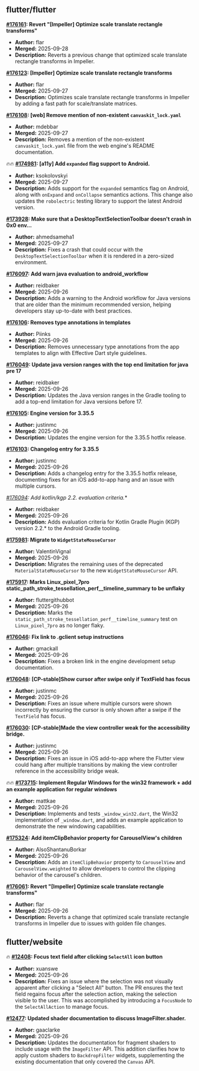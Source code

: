 ## flutter/flutter

**[#176161](https://github.com/flutter/flutter/pull/176161): Revert "[Impeller] Optimize scale translate rectangle transforms"**
  - **Author:** flar
  - **Merged:** 2025-09-28
  - **Description:** Reverts a previous change that optimized scale translate rectangle transforms in Impeller.

**[#176123](https://github.com/flutter/flutter/pull/176123): [Impeller] Optimize scale translate rectangle transforms**
  - **Author:** flar
  - **Merged:** 2025-09-27
  - **Description:** Optimizes scale translate rectangle transforms in Impeller by adding a fast path for scale/translate matrices.

**[#176108](https://github.com/flutter/flutter/pull/176108): [web] Remove mention of non-existent `canvaskit_lock.yaml`**
  - **Author:** mdebbar
  - **Merged:** 2025-09-27
  - **Description:** Removes a mention of the non-existent `canvaskit_lock.yaml` file from the web engine's README documentation.

🔥🔥 **[#174981](https://github.com/flutter/flutter/pull/174981): [a11y] Add `expanded` flag support to Android.**
  - **Author:** ksokolovskyi
  - **Merged:** 2025-09-27
  - **Description:** Adds support for the `expanded` semantics flag on Android, along with `onExpand` and `onCollapse` semantics actions. This change also updates the `robolectric` testing library to support the latest Android version.

**[#173928](https://github.com/flutter/flutter/pull/173928): Make sure that a DesktopTextSelectionToolbar doesn't crash in 0x0 env…**
  - **Author:** ahmedsameha1
  - **Merged:** 2025-09-27
  - **Description:** Fixes a crash that could occur with the `DesktopTextSelectionToolbar` when it is rendered in a zero-sized environment.

**[#176097](https://github.com/flutter/flutter/pull/176097): Add warn java evaluation to android_workflow**
  - **Author:** reidbaker
  - **Merged:** 2025-09-26
  - **Description:** Adds a warning to the Android workflow for Java versions that are older than the minimum recommended version, helping developers stay up-to-date with best practices.

**[#176106](https://github.com/flutter/flutter/pull/176106): Removes type annotations in templates**
  - **Author:** Piinks
  - **Merged:** 2025-09-26
  - **Description:** Removes unnecessary type annotations from the app templates to align with Effective Dart style guidelines.

**[#176049](https://github.com/flutter/flutter/pull/176049): Update java version ranges with the top end limitation for java pre 17**
  - **Author:** reidbaker
  - **Merged:** 2025-09-26
  - **Description:** Updates the Java version ranges in the Gradle tooling to add a top-end limitation for Java versions before 17.

**[#176105](https://github.com/flutter/flutter/pull/176105): Engine version for 3.35.5**
  - **Author:** justinmc
  - **Merged:** 2025-09-26
  - **Description:** Updates the engine version for the 3.35.5 hotfix release.

**[#176103](https://github.com/flutter/flutter/pull/176103): Changelog entry for 3.35.5**
  - **Author:** justinmc
  - **Merged:** 2025-09-26
  - **Description:** Adds a changelog entry for the 3.35.5 hotfix release, documenting fixes for an iOS add-to-app hang and an issue with multiple cursors.

**[#176094](https://github.com/flutter/flutter/pull/176094): Add kotlin/kgp 2.2.* evaluation criteria.**
  - **Author:** reidbaker
  - **Merged:** 2025-09-26
  - **Description:** Adds evaluation criteria for Kotlin Gradle Plugin (KGP) version 2.2.* to the Android Gradle tooling.

**[#175981](https://github.com/flutter/flutter/pull/175981): Migrate to `WidgetStateMouseCursor`**
  - **Author:** ValentinVignal
  - **Merged:** 2025-09-26
  - **Description:** Migrates the remaining uses of the deprecated `MaterialStateMouseCursor` to the new `WidgetStateMouseCursor` API.

**[#175917](https://github.com/flutter/flutter/pull/175917): Marks Linux_pixel_7pro static_path_stroke_tessellation_perf__timeline_summary to be unflaky**
  - **Author:** fluttergithubbot
  - **Merged:** 2025-09-26
  - **Description:** Marks the `static_path_stroke_tessellation_perf__timeline_summary` test on `Linux_pixel_7pro` as no longer flaky.

**[#176046](https://github.com/flutter/flutter/pull/176046): Fix link to .gclient setup instructions**
  - **Author:** gmackall
  - **Merged:** 2025-09-26
  - **Description:** Fixes a broken link in the engine development setup documentation.

**[#176048](https://github.com/flutter/flutter/pull/176048): [CP-stable]Show cursor after swipe only if TextField has focus**
  - **Author:** justinmc
  - **Merged:** 2025-09-26
  - **Description:** Fixes an issue where multiple cursors were shown incorrectly by ensuring the cursor is only shown after a swipe if the `TextField` has focus.

**[#176030](https://github.com/flutter/flutter/pull/176030): [CP-stable]Made the view controller weak for the accessibility bridge.**
  - **Author:** justinmc
  - **Merged:** 2025-09-26
  - **Description:** Fixes an issue in iOS add-to-app where the Flutter view could hang after multiple transitions by making the view controller reference in the accessibility bridge weak.

🔥🔥 **[#173715](https://github.com/flutter/flutter/pull/173715): Implement Regular Windows for the win32 framework + add an example application for regular windows**
  - **Author:** mattkae
  - **Merged:** 2025-09-26
  - **Description:** Implements and tests `_window_win32.dart`, the Win32 implementation of `_window.dart`, and adds an example application to demonstrate the new windowing capabilities.

**[#175324](https://github.com/flutter/flutter/pull/175324): Add itemClipBehavior property for CarouselView's children**
  - **Author:** AlsoShantanuBorkar
  - **Merged:** 2025-09-26
  - **Description:** Adds an `itemClipBehavior` property to `CarouselView` and `CarouselView.weighted` to allow developers to control the clipping behavior of the carousel's children.

**[#176061](https://github.com/flutter/flutter/pull/176061): Revert "[Impeller] Optimize scale translate rectangle transforms"**
  - **Author:** flar
  - **Merged:** 2025-09-26
  - **Description:** Reverts a change that optimized scale translate rectangle transforms in Impeller due to issues with golden file changes.


## flutter/website

🔥 **[#12408](https://github.com/flutter/website/pull/12408): Focus text field after clicking `SelectAll` icon button**
  - **Author:** xuanswe
  - **Merged:** 2025-09-26
  - **Description:** Fixes an issue where the selection was not visually apparent after clicking a "Select All" button. The PR ensures the text field regains focus after the selection action, making the selection visible to the user. This was accomplished by introducing a `FocusNode` to the `SelectAllAction` to manage focus.

**[#12477](https://github.com/flutter/website/pull/12477): Updated shader documentation to discuss ImageFilter.shader.**
  - **Author:** gaaclarke
  - **Merged:** 2025-09-26
  - **Description:** Updates the documentation for fragment shaders to include usage with the `ImageFilter` API. This addition clarifies how to apply custom shaders to `BackdropFilter` widgets, supplementing the existing documentation that only covered the `Canvas` API.


